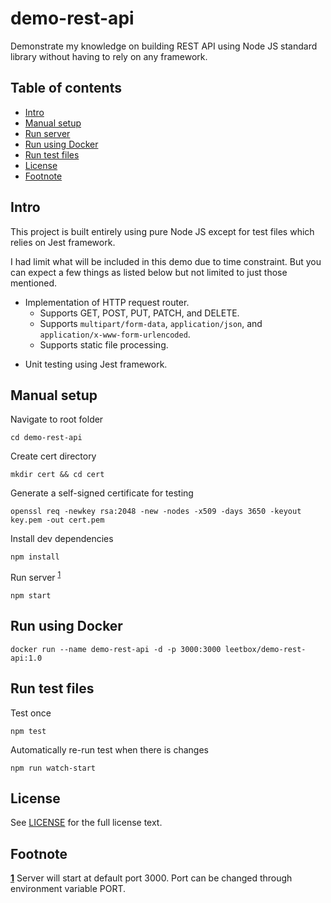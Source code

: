 
# demo-rest-api

Demonstrate my knowledge on building REST API using Node JS standard library without having to rely on any framework.

## Table of contents

* [Intro](#intro)
* [Manual setup](#manual-setup)
* [Run server](#run-server)
* [Run using Docker](#run-using-docker)
* [Run test files](#run-test-files)
* [License](#license)
* [Footnote](#footnote)

## Intro

This project is built entirely using pure Node JS except for test files which relies on Jest framework.

I had limit what will be included in this demo due to time constraint. But you can expect a few things as listed below but not limited to just those mentioned.

* Implementation of HTTP request router.
  * Supports GET, POST, PUT, PATCH, and DELETE.
  * Supports `multipart/form-data`, `application/json`, and `application/x-www-form-urlencoded`.
  * Supports static file processing.
- Unit testing using Jest framework.

## Manual setup

Navigate to root folder
```
cd demo-rest-api
```

Create cert directory
```
mkdir cert && cd cert
```

Generate a self-signed certificate for testing
```
openssl req -newkey rsa:2048 -new -nodes -x509 -days 3650 -keyout key.pem -out cert.pem
```

Install dev dependencies
```
npm install
```

Run server <sup id="a1">[1](#f1)</sup>
```
npm start
```

## Run using Docker
```
docker run --name demo-rest-api -d -p 3000:3000 leetbox/demo-rest-api:1.0
```

## Run test files

Test once
```
npm test
```

Automatically re-run test when there is changes
```
npm run watch-start
```
## License

See [LICENSE](https://github.com/ridhuanhassan/demo-rest-api/blob/main/LICENSE) for the full
license text.

## Footnote

<b id="f1">[1](#a1)</b> Server will start at default port 3000. Port can be changed through environment variable PORT.

